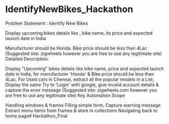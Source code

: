 # IdentifyNewBikes_Hackathon
Problem Statement : Identify New Bikes

Display upcoming bikes details like , bike name, its price and expected launch date in India

Manufacturer should be Honda.
Bike price should be less than 4Lac (Suggested site: zigwheels however you are free to use any legitimate site)
Detailed Description:

Display "Upcoming" bikes details like bike name, price and expected launch date in India, for manufacturer 'Honda' & Bike price should be less than 4Lac.
For Used cars in Chennai, extract all the popular models in a List; Display the same
Try to 'Login' with google, give invalid account details & capture the error message (Suggested site: zigwheels.com however you are free to use any legitimate site)
Key Automation Scope

Handling windows & frames Filling simple form, Capture warning message Extract menu items from frames & store in collections Navigating back to home page# Hackathon_Final
